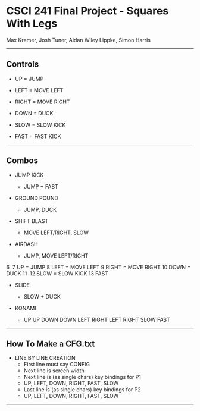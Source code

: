 # CSCI 241 Final Project - Squares With Legs
Max Kramer, Josh Tuner, Aidan Wiley Lippke, Simon Harris

---
## Controls

- UP = JUMP
- LEFT = MOVE LEFT
- RIGHT = MOVE RIGHT
- DOWN = DUCK

- SLOW = SLOW KICK
- FAST = FAST KICK

---
## Combos

- JUMP KICK
  - JUMP + FAST

- GROUND POUND
  - JUMP, DUCK

- SHIFT BLAST
  - MOVE LEFT/RIGHT, SLOW

- AIRDASH
  - JUMP, MOVE LEFT/RIGHT

6
​
7
UP = JUMP
8
LEFT = MOVE LEFT
9
RIGHT = MOVE RIGHT
10
DOWN = DUCK
11
​
12
SLOW = SLOW KICK
13
FAST 
- SLIDE
  - SLOW + DUCK

- KONAMI
  - UP UP DOWN DOWN LEFT RIGHT LEFT RIGHT SLOW FAST
  
---
## How To Make a CFG.txt

- LINE BY LINE CREATION
  - First line must say CONFIG
  - Next line is screen width
  - Next line is (as single chars) key bindings for P1
   - UP, LEFT, DOWN, RIGHT, FAST, SLOW
  - Last line is (as single chars) key bindings for P2
   - UP, LEFT, DOWN, RIGHT, FAST, SLOW

---
